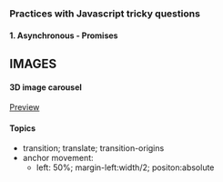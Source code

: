 ### Practices with Javascript tricky questions

#### 1. Asynchronous - Promises
## IMAGES

#### 3D image carousel  
[Preview](https://htmlpreview.github.io/?https://github.com/xiumingxu/web-component-play/blob/master/images/slider/index.html") 
#### Topics
- transition; translate; transition-origins 
- anchor movement: 
  - left: 50%; margin-left:width/2; positon:absolute

